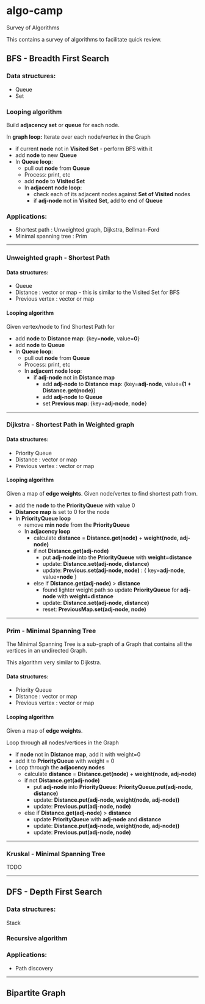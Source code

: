 # algo-camp
Survey of Algorithms

This contains a survey of algorithms to facilitate quick review.

## BFS - Breadth First Search

### Data structures:
* Queue
* Set

### Looping algorithm

Build **adjacency set** or **queue** for each node.

In **graph loop:** Iterate over each node/vertex in the Graph
* if current **node** not in **Visited Set** - perform BFS with it
* add **node** to new **Queue**
* In **Queue loop**:
  * pull out **node** from **Queue**
  * Process: print, etc
  * add **node** to **Visited Set**
  * In **adjacent node loop**:
    * check each of its adjacent nodes against **Set of Visited** nodes
    * if **adj-node** not in **Visited Set**, add to end of **Queue**
    
### Applications: 
* Shortest path : Unweighted graph, Dijkstra, Bellman-Ford
* Minimal spanning tree : Prim

---
### Unweighted graph - Shortest Path

#### Data structures:
* Queue
* Distance : vector or map - this is similar to the Visited Set for BFS
* Previous vertex : vector or map

#### Looping algorithm

Given vertex/node to find Shortest Path for
* add **node** to **Distance map**: {key=**node**, value=**0**}
* add **node** to **Queue**
* In **Queue loop**:
  * pull out **node** from **Queue**
  * Process: print, etc
  * In **adjacent node loop**:
    * if **adj-node** not in **Distance map**
      * add **adj-node** to **Distance map**: {key=**adj-node**, value=**(1 + Distance.get(node)**}
      * add **adj-node** to **Queue**
      * set **Previous map**: {key=**adj-node**, **node**}
    
---
### Dijkstra - Shortest Path in Weighted graph

#### Data structures:
* Priority Queue
* Distance : vector or map
* Previous vertex : vector or map

#### Looping algorithm

Given a map of **edge weights**.
Given node/vertex to find shortest path from.
* add the **node** to the **PriorityQueue** with value 0
* **Distance map** is set to 0 for the node
* In **PriorityQueue loop**
  * remove **min node** from the **PriorityQueue**
  * In **adjacency loop**
    * calculate **distance** = **Distance.get(node)** + **weight(node, adj-node)**
    * if not **Distance.get(adj-node)**
      * put **adj-node** into the **PriorityQueue** with **weight=distance**
      * update: **Distance.set(adj-node, distance)**
      * update: **Previous.set(adj-node, node)** : { key=**adj-node**, value=**node** }
    * else if **Distance.get(adj-node)** > **distance**
      * found lighter weight path so update **PriorityQueue** for **adj-node** with **weight=distance**
      * update: **Distance.set(adj-node, distance)**
      * reset: **PreviousMap.set(adj-node, node)**

---
### Prim - Minimal Spanning Tree

The Minimal Spanning Tree is a sub-graph of a Graph that contains all the vertices in an undirected Graph.

This algorithm very similar to Dijkstra.

#### Data structures:
* Priority Queue
* Distance : vector or map
* Previous vertex : vector or map

#### Looping algorithm

Given a map of **edge weights**.

Loop through all nodes/vertices in the Graph
  * if **node** not in **Distance map**, add it with weight=0
  * add it to **PriorityQueue** with weight = 0
  * Loop through the **adjacency nodes** 
    * calculate **distance** = **Distance.get(node)** + **weight(node, adj-node)**
    * if not **Distance.get(adj-node)**
      * put **adj-node** into **PriorityQueue**: **PriorityQueue.put(adj-node, distance)**
      * update: **Distance.put(adj-node, weight(node, adj-node))**
      * update: **Previous.put(adj-node, node)**
    * else if **Distance.get(adj-node)** > **distance**
      * update **PriorityQueue** with **adj-node** and **distance**
      * update: **Distance.put(adj-node, weight(node, adj-node))**
      * update: **Previous.put(adj-node, node)**

---
### Kruskal - Minimal Spanning Tree

TODO

---
## DFS - Depth First Search

### Data structures:
Stack

### Recursive algorithm

### Applications:
* Path discovery

---
## Bipartite Graph



